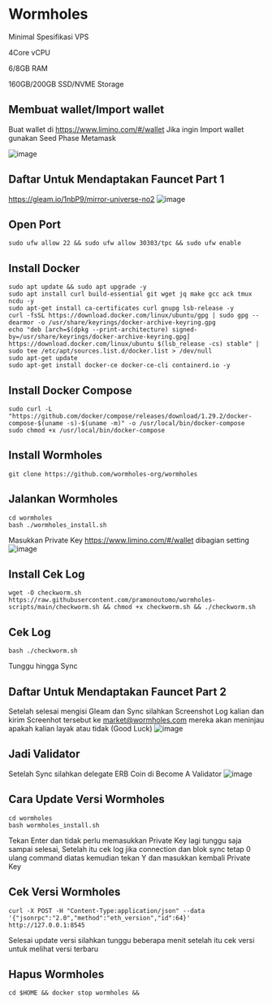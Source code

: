 # Wormholes

Minimal Spesifikasi VPS

4Core vCPU

6/8GB RAM

160GB/200GB SSD/NVME Storage

## Membuat wallet/Import wallet

Buat wallet di https://www.limino.com/#/wallet Jika ingin Import wallet gunakan Seed Phase Metamask
 
![image](https://user-images.githubusercontent.com/91402307/196043477-cfa849d3-3f08-48f2-b6e0-c053c6330b81.png)

## Daftar Untuk Mendaptakan Fauncet Part 1

https://gleam.io/1nbP9/mirror-universe-no2
![image](https://user-images.githubusercontent.com/91402307/196396809-652ffe31-d0e8-475e-87fa-951b25bc4461.png)

## Open Port
```
sudo ufw allow 22 && sudo ufw allow 30303/tpc && sudo ufw enable
```

## Install Docker
```
sudo apt update && sudo apt upgrade -y
sudo apt install curl build-essential git wget jq make gcc ack tmux ncdu -y
sudo apt-get install ca-certificates curl gnupg lsb-release -y
curl -fsSL https://download.docker.com/linux/ubuntu/gpg | sudo gpg --dearmor -o /usr/share/keyrings/docker-archive-keyring.gpg
echo "deb [arch=$(dpkg --print-architecture) signed-by=/usr/share/keyrings/docker-archive-keyring.gpg] https://download.docker.com/linux/ubuntu $(lsb_release -cs) stable" | sudo tee /etc/apt/sources.list.d/docker.list > /dev/null
sudo apt-get update
sudo apt-get install docker-ce docker-ce-cli containerd.io -y
```

## Install Docker Compose
```
sudo curl -L "https://github.com/docker/compose/releases/download/1.29.2/docker-compose-$(uname -s)-$(uname -m)" -o /usr/local/bin/docker-compose
sudo chmod +x /usr/local/bin/docker-compose
```

## Install Wormholes
```
git clone https://github.com/wormholes-org/wormholes
```

## Jalankan Wormholes
```
cd wormholes
bash ./wormholes_install.sh
```
Masukkan Private Key https://www.limino.com/#/wallet dibagian setting 
![image](https://user-images.githubusercontent.com/91402307/196043342-272a7e07-f2a5-4fba-999e-d3e80c09743b.png)

## Install Cek Log
```
wget -O checkworm.sh https://raw.githubusercontent.com/pramonoutomo/wormholes-scripts/main/checkworm.sh && chmod +x checkworm.sh && ./checkworm.sh
```

## Cek Log
```
bash ./checkworm.sh
```
Tunggu hingga Sync

## Daftar Untuk Mendaptakan Fauncet Part 2

Setelah selesai mengisi Gleam dan Sync silahkan Screenshot Log kalian dan kirim Screenhot tersebut ke market@wormholes.com mereka akan meninjau apakah kalian layak atau tidak (Good Luck)
![image](https://user-images.githubusercontent.com/91402307/196398203-10c34886-6057-44be-bb10-b21242a3fbbf.png)

## Jadi Validator
Setelah Sync silahkan delegate ERB Coin di Become A Validator 
![image](https://user-images.githubusercontent.com/91402307/196043288-15910eff-9c2a-4363-a6cc-107dca8cf402.png)

## Cara Update Versi Wormholes
```
cd wormholes 
bash wormholes_install.sh
```
Tekan Enter dan tidak perlu memasukkan Private Key lagi tunggu saja sampai selesai, Setelah itu cek log jika connection dan blok sync tetap 0 ulang command diatas kemudian tekan Y dan masukkan kembali Private Key

## Cek Versi Wormholes
```
curl -X POST -H "Content-Type:application/json" --data '{"jsonrpc":"2.0","method":"eth_version","id":64}' http://127.0.0.1:8545
```
Selesai update versi silahkan tunggu beberapa menit setelah itu cek versi untuk melihat versi terbaru

## Hapus Wormholes
```
cd $HOME && docker stop wormholes && 
